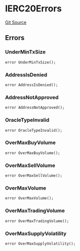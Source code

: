 # IERC20Errors
[Git Source](https://github.com/thrackle-io/aquifi-rules-v1/blob/9a96151c4e4157dea6fb1f2313711b4be2ae0f47/src/common/IErrors.sol)


## Errors
### UnderMinTxSize

```solidity
error UnderMinTxSize();
```

### AddressIsDenied

```solidity
error AddressIsDenied();
```

### AddressNotApproved

```solidity
error AddressNotApproved();
```

### OracleTypeInvalid

```solidity
error OracleTypeInvalid();
```

### OverMaxBuyVolume

```solidity
error OverMaxBuyVolume();
```

### OverMaxSellVolume

```solidity
error OverMaxSellVolume();
```

### OverMaxVolume

```solidity
error OverMaxVolume();
```

### OverMaxTradingVolume

```solidity
error OverMaxTradingVolume();
```

### OverMaxSupplyVolatility

```solidity
error OverMaxSupplyVolatility();
```

